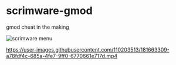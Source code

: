 # scrimware-gmod
gmod cheat in the making

![scrimware menu](https://i.imgur.com/c2x2gMK.png)

https://user-images.githubusercontent.com/110203513/181663309-a78fdf4c-685a-4fe7-9ff0-6770661e717d.mp4

